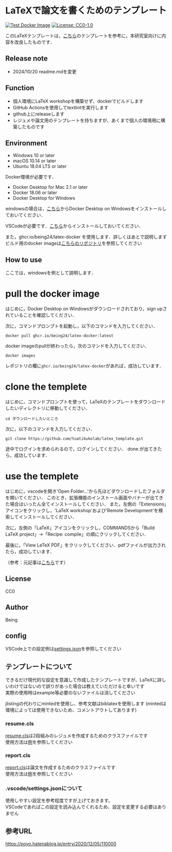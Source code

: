 # LaTeXで論文を書くためのテンプレート

[![Test Docker Image](https://github.com/being24/latex-template-ja/actions/workflows/test.yml/badge.svg)](https://github.com/being24/latex-template-ja/actions/workflows/test.yml)
[![License: CC0-1.0](https://img.shields.io/badge/License-CC0_1.0-lightgrey.svg)](http://creativecommons.org/publicdomain/zero/1.0/)

このLaTeXテンプレートは，[こちら](https://github.com/being24/latex-template-ja)のテンプレートを参考に，本研究室向けに内容を改良したものです．

## Release note

* 2024/10/20 readme.mdを変更

## Function

* 個人環境にLaTeX workshopを構築せず、dockerでビルドします
* GitHub Actionsを使用してtextlintを実行します
* github上にreleaseします
* レジュメや論文用のテンプレートを持ちますが、あくまで個人の環境用に構築したものです

## Environment

* Windows 10 or later
* macOS 10.14 or later
* Ubuntu 18.04 LTS or later

Docker環境が必要です．

* Docker Desktop for Mac 2.1 or later
* Docker 18.06 or later
* Docker Desktop for Windows

windowsの場合は，[こちら](https://docs.docker.com/desktop/install/windows-install/)からDocker Desktop on Windowsをインストールしておいてください．

VSCodeが必要です．[こちら](https://code.visualstudio.com/)からインストールしておいてください．

また，ghcr.io/being24/latex-docker を使用します．詳しくはあとで説明します
ビルド用のdocker imageは[こちらのリポジトリ](https://github.com/being24/latex-docker)を参照してください


## How to use

ここでは，windowsを例として説明します．

# pull the docker image

はじめに，Docker Desktop on Windowsがダウンロードされており，sign upされていることを確認してください．

次に，コマンドプロンプトを起動し，以下のコマンドを入力してください．
```
docker pull ghcr.io/being24/latex-docker:latest
```

docker imageのpullが終わったら，次のコマンドを入力してください．
```
docker images
```

レポジトリの欄に`ghcr.io/being24/latex-docker`があれば，成功しています．

# clone the templete

はじめに，コマンドプロンプトを使って，LaTeXのテンプレートをダウンロードしたいディレクトリに移動してください．
```
cd ダウンロードしたいところ
```

次に，以下のコマンドを入力してください．
```
git clone https://github.com/tuatikukolab/latex_template.git
```
途中でログインを求められるので，ログインしてください．
done.が出てきたら，成功しています．

# use the templete

はじめに，vscodeを開き'Open Folder...'から先ほどダウンロードしたフォルダを開いてください．
このとき，拡張機能のインストール画面やバナーが出てきた場合はいったん全てインストールしてください．
また，左側の「Extensions」アイコンをクリックし，'LaTeX workshop'および'Remote Development'を検索してインストールしてください．

次に，左側の「LaTeX」アイコンをクリックし，COMMANDSから「Build LaTeX project」→「Recipe: compile」の順にクリックしてください．

最後に，「View LeTeX PDF」をクリックしてください．pdfファイルが出力されたら，成功しています．

（参考：元記事は[こちら](https://zenn.dev/being/articles/how-to-use-my-latex)です）

## License

CC0

## Author

Being

## config

VSCode上での設定例は[settings.json](.vscode/settings.json)を参照してください

## テンプレートについて

できるだけ現代的な設定を意識して作成したテンプレートですが、LaTeXに詳しいわけではないので誤りがあった場合は教えていただけると幸いです  
実際の使用時はexample等必要のないファイルは消してください

jlistingの代わりにmintedを使用し、参考文献はbiblatexを使用します
(mintedは環境によっては使用できないため、コメントアウトしてあります)

### resume.cls

[resume.cls](/classes/resume.cls)は2段組みのレジュメを作成するためのクラスファイルです  
使用方法は[例](/example/tex/resume_template.tex)を参照してください

### report.cls

[report.cls](/classes/report.cls)は論文を作成するためのクラスファイルです  
使用方法は[例](/example/tex/report_template.tex)を参照してください

### .vscode/settings.jsonについて

使用しやすい設定を参考程度ですが上げておきます。  
VSCodeであればこの設定を読み込んでくれるため、設定を変更する必要はありません

## 参考URL

<https://poyo.hatenablog.jp/entry/2020/12/05/110000>
